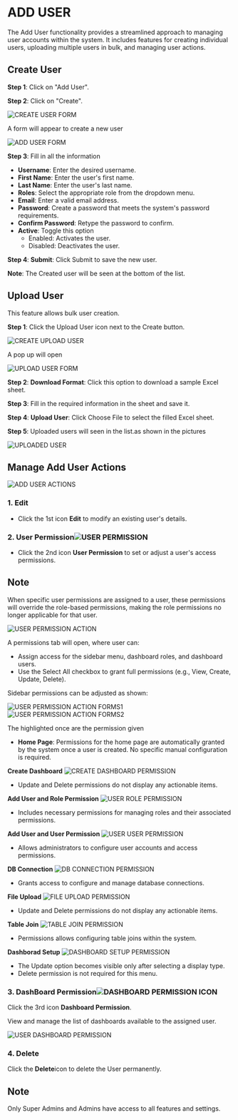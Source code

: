 # ADD USER
The Add User functionality provides a streamlined approach to managing user accounts within the system. It includes features for creating individual users, uploading multiple users in bulk, and managing user actions.

## Create User
**Step 1**: Click on "Add User".

**Step 2**: Click on "Create". 

![CREATE USER FORM](./add_user_images/add_user_create.png)

A form will appear to create a new user

![ADD USER FORM](./add_user_images/add_user_form.png)

**Step 3**: Fill in all the information

- **Username**: Enter the desired username.
- **First Name**: Enter the user's first name.
- **Last Name**: Enter the user's last name.
- **Roles**: Select the appropriate role from the dropdown menu.
- **Email**: Enter a valid email address.
- **Password**: Create a password that meets the system's password requirements.
- **Confirm Password**: Retype the password to confirm.
- **Active**: Toggle this option
    - Enabled: Activates the user.
    - Disabled: Deactivates the user.

**Step 4**: **Submit**: Click Submit to save the new user.

**Note**: The Created user will be seen at the bottom of the list.

## Upload User
This feature allows bulk user creation.

**Step 1**: Click the Upload User icon next to the Create button.

![CREATE UPLOAD USER](./add_user_images/add_upload_user_create.png)

A pop up will open 

![UPLOAD USER FORM](./add_user_images/upload_user_form.png)

**Step 2**: **Download Format**: Click this option to download a sample Excel sheet.

**Step 3**: Fill in the required information in the sheet and save it.

**Step 4**: **Upload User**: Click Choose File to select the filled Excel sheet.

**Step 5**: Uploaded users will seen in the list.as shown in the pictures

![UPLOADED USER](./add_user_images/upload_user_excel_on_page.png)

## Manage Add User Actions
![ADD USER ACTIONS](./add_user_images/add_user_action.png)

### 1. Edit
- Click the 1st icon **Edit** to modify an existing user's details.

### 2. User Permission![USER PERMISSION](./add_user_images/user_user_permission_icon.png)
- Click the 2nd icon **User Permission** to set or adjust a user's access permissions.

## Note
When specific user permissions are assigned to a user, these permissions will override the role-based permissions, making the role permissions no longer applicable for that user.

![USER PERMISSION ACTION](./add_user_images/user_permission_action.png)

A permissions tab will open, where user can:

- Assign access for the sidebar menu, dashboard roles, and dashboard users.
- Use the Select All checkbox to grant full permissions (e.g., View, Create, Update, Delete).

Sidebar permissions can be adjusted as shown:

![USER PERMISSION ACTION FORMS1](./add_user_images/user_permission_action_form1.png)
![USER PERMISSION ACTION FORMS2](./add_user_images/user_permission_action_form2.png)

The highlighted once are the permission given 

- **Home Page**: Permissions for the home page are automatically granted by the system once a user is created. No specific manual configuration is required.

**Create Dashboard**
![CREATE DASHBOARD PERMISSION](./add_user_images/create_dashboard_permission_given.png)

- Update and Delete permissions do not display any actionable items.

**Add User and Role Permission**
![USER ROLE PERMISSION](./add_user_images/user_role_permission_given.png)

- Includes necessary permissions for managing roles and their associated permissions.

**Add User and User Permission**
![USER USER PERMISSION](./add_user_images/user_user_permission_given.png)

- Allows administrators to configure user accounts and access permissions.

**DB Connection**
![DB CONNECTION PERMISSION](./add_user_images/user_db_connection__permission_given.png)

- Grants access to configure and manage database connections.

**File Upload**
![FILE UPLOAD PERMISSION](./add_user_images/user_file_upload_permission_given.png)

- Update and Delete permissions do not display any actionable items.

**Table Join**
![TABLE JOIN PERMISSION](./add_user_images/user_table_join_permission_given.png)

- Permissions allows configuring table joins within the system.

**Dashborad Setup**
![DASHBOARD SETUP PERMISSION](./add_user_images/user_dashboard_permission_given.png)

- The Update option becomes visible only after selecting a display type.
- Delete permission is not required for this menu.

### 3. DashBoard Permission![DASHBOARD PERMISSION ICON](./add_user_images/user_dashboard_permission_icon.png)
Click the 3rd icon **Dashboard Permission**.

View and manage the list of dashboards available to the assigned user.

![USER DASHBOARD PERMISSION](./add_user_images/user_dashboard_permission.png)

### 4. Delete
Click the **Delete**icon to delete the User permanently.

## Note 
Only Super Admins and Admins have access to all features and settings.